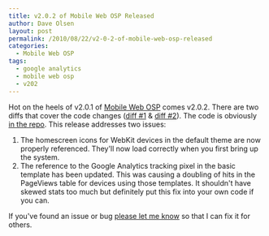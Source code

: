 ```yaml
---
title: v2.0.2 of Mobile Web OSP Released
author: Dave Olsen
layout: post
permalink: /2010/08/22/v2-0-2-of-mobile-web-osp-released
categories:
  - Mobile Web OSP
tags:
  - google analytics
  - mobile web osp
  - v202
---
```

Hot on the heels of v2.0.1 of [Mobile Web OSP][1] comes v2.0.2. There are two diffs that cover the code changes ([diff #1][2] & [diff #2][3]). The code is obviously [in the repo][4]. This release addresses two issues:

1.  The homescreen icons for WebKit devices in the default theme are now properly referenced. They'll now load correctly when you first bring up the system.
2.  The reference to the Google Analytics tracking pixel in the basic template has been updated. This was causing a doubling of hits in the PageViews table for devices using those templates. It shouldn't have skewed stats too much but definitely put this fix into your own code if you can.

If you've found an issue or bug [please let me know][5] so that I can fix it for others.

 [1]: http://mobilewebosp.pbworks.com/
 [2]: http://github.com/dmolsen/MIT-Mobile-Web/commit/042fa30649a5cbcf7a5914c056c55f312a8a200a
 [3]: http://github.com/dmolsen/MIT-Mobile-Web/commit/a7453a611b21b3e6d58c64a5b75bbdba9d64d903
 [4]: http://github.com/dmolsen/MIT-Mobile-Web/
 [5]: http://github.com/dmolsen/MIT-Mobile-Web/issues